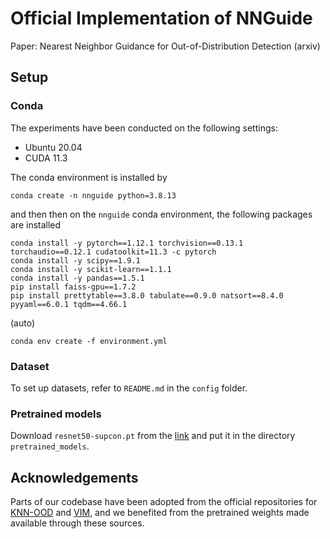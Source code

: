 # Official Implementation of NNGuide

Paper: Nearest Neighbor Guidance for Out-of-Distribution Detection (arxiv)

## Setup

### Conda
The experiments have been conducted on the following settings:
 - Ubuntu 20.04
 - CUDA 11.3

The conda environment is installed by
```
conda create -n nnguide python=3.8.13
```
and then then on the `nnguide` conda environment, the following packages are installed
```
conda install -y pytorch==1.12.1 torchvision==0.13.1 torchaudio==0.12.1 cudatoolkit=11.3 -c pytorch
conda install -y scipy==1.9.1
conda install -y scikit-learn==1.1.1
conda install -y pandas==1.5.1
pip install faiss-gpu==1.7.2
pip install prettytable==3.8.0 tabulate==0.9.0 natsort==8.4.0 pyyaml==6.0.1 tqdm==4.66.1
```

(auto)
```
conda env create -f environment.yml
```

### Dataset

To set up datasets, refer to `README.md` in the `config` folder.

### Pretrained models
Download `resnet50-supcon.pt` from the [link](https://www.dropbox.com/scl/fi/f3bfipk2o96f27vibpozb/resnet50-supcon.pt?rlkey=auxw68wcgqcx4ze6yhnmm395y&dl=0) and put it in the directory `pretrained_models`.


## Acknowledgements
Parts of our codebase have been adopted from the official repositories for [KNN-OOD](https://github.com/deeplearning-wisc/knn-ood) and [VIM](https://github.com/haoqiwang/vim), and we benefited from the pretrained weights made available through these sources.
